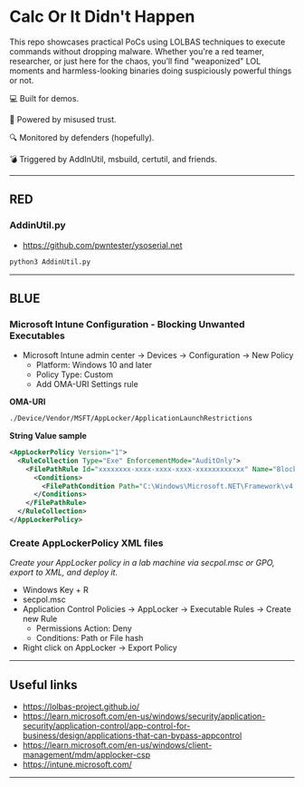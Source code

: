 # Calc Or It Didn't Happen

This repo showcases practical PoCs using LOLBAS techniques to execute commands without dropping malware. Whether you're a red teamer, researcher, or just here for the chaos, you’ll find "weaponized" LOL moments and harmless-looking binaries doing suspiciously powerful things or not.

💻 Built for demos.

🎩 Powered by misused trust.

🔍 Monitored by defenders (hopefully).

💣 Triggered by AddInUtil, msbuild, certutil, and friends.

---

## RED

### AddinUtil.py

- https://github.com/pwntester/ysoserial.net

```bash
python3 AddinUtil.py
```

---

## BLUE

### Microsoft Intune Configuration - Blocking Unwanted Executables

- Microsoft Intune admin center -> Devices -> Configuration -> New Policy
  - Platform: Windows 10 and later
  - Policy Type: Custom
  - Add OMA-URI Settings rule

**OMA-URI**

```bash
./Device/Vendor/MSFT/AppLocker/ApplicationLaunchRestrictions
```

**String Value sample**

```xml
<AppLockerPolicy Version="1">
  <RuleCollection Type="Exe" EnforcementMode="AuditOnly">
    <FilePathRule Id="xxxxxxxx-xxxx-xxxx-xxxx-xxxxxxxxxxxx" Name="Block AddInUtil.exe" Description="" UserOrGroupSid="S-1-1-0" Action="Deny">
      <Conditions>
        <FilePathCondition Path="C:\Windows\Microsoft.NET\Framework\v4.0.30319\AddInUtil.exe" />
      </Conditions>
    </FilePathRule>
  </RuleCollection>
</AppLockerPolicy>
```

### Create AppLockerPolicy XML files

*Create your AppLocker policy in a lab machine via secpol.msc or GPO, export to XML, and deploy it.*

- Windows Key + R
- secpol.msc
- Application Control Policies -> AppLocker -> Executable Rules -> Create new Rule
  - Permissions Action: Deny
  - Conditions: Path or File hash
- Right click on AppLocker -> Export Policy

---

## Useful links

- https://lolbas-project.github.io/
- https://learn.microsoft.com/en-us/windows/security/application-security/application-control/app-control-for-business/design/applications-that-can-bypass-appcontrol
- https://learn.microsoft.com/en-us/windows/client-management/mdm/applocker-csp
- https://intune.microsoft.com/

---

